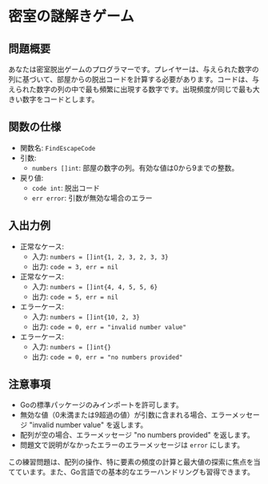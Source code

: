 # 密室の謎解きゲーム

## 問題概要
あなたは密室脱出ゲームのプログラマーです。プレイヤーは、与えられた数字の列に基づいて、部屋からの脱出コードを計算する必要があります。コードは、与えられた数字の列の中で最も頻繁に出現する数字です。出現頻度が同じで最も大きい数字をコードとします。

## 関数の仕様
- 関数名: `FindEscapeCode`
- 引数:
  - `numbers []int`: 部屋の数字の列。有効な値は0から9までの整数。
- 戻り値:
  - `code int`: 脱出コード
  - `err error`: 引数が無効な場合のエラー

## 入出力例
- 正常なケース:
  - 入力: `numbers = []int{1, 2, 3, 2, 3, 3}`
  - 出力: `code = 3, err = nil`
- 正常なケース:
  - 入力: `numbers = []int{4, 4, 5, 5, 6}`
  - 出力: `code = 5, err = nil`
- エラーケース:
  - 入力: `numbers = []int{10, 2, 3}`
  - 出力: `code = 0, err = "invalid number value"`
- エラーケース:
  - 入力: `numbers = []int{}`
  - 出力: `code = 0, err = "no numbers provided"`

## 注意事項
- Goの標準パッケージのみインポートを許可します。
- 無効な値（0未満または9超過の値）が引数に含まれる場合、エラーメッセージ "invalid number value" を返します。
- 配列が空の場合、エラーメッセージ "no numbers provided" を返します。
- 問題文で説明がなかったエラーのエラーメッセージは `error` にします。

この練習問題は、配列の操作、特に要素の頻度の計算と最大値の探索に焦点を当てています。また、Go言語での基本的なエラーハンドリングも習得できます。
